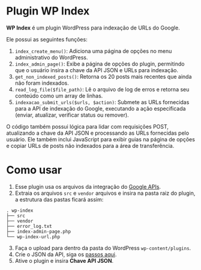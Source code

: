 # Plugin WP Index

**WP Index** é um plugin WordPress para indexação de URLs do Google. 

Ele possui as seguintes funções:

1. `index_create_menu()`: Adiciona uma página de opções no menu administrativo do WordPress.
2. `index_admin_page()`: Exibe a página de opções do plugin, permitindo que o usuário insira a chave da API JSON e URLs para indexação.
3. `get_non_indexed_posts()`: Retorna os 20 posts mais recentes que ainda não foram indexados.
4. `read_log_file($file_path)`: Lê o arquivo de log de erros e retorna seu conteúdo como um array de linhas.
5. `indexacao_submit_urls($urls, $action)`: Submete as URLs fornecidas para a API de indexação do Google, executando a ação especificada (enviar, atualizar, verificar status ou remover).

O código também possui lógica para lidar com requisições POST, atualizando a chave da API JSON e processando as URLs fornecidas pelo usuário. Ele também inclui JavaScript para exibir guias na página de opções e copiar URLs de posts não indexados para a área de transferência.

# Como usar
1. Esse plugin usa os arquivos da integração do [Google APIs](https://github.com/googleapis/google-api-php-client/releases).
2. Extraia os arquivos `src` e `vendor` arquivos e insira na pasta raiz do plugin, a estrutura das pastas ficará assim: 

```
. wp-index
├── src
├── vendor
├── error_log.txt
├── index-admin-page.php
└── wp-index-url.php
```
3. Faça o upload para dentro da pasta do WordPress `wp-content/plugins`.
4. Crie o JSON da API, siga os [passos aqui](https://developers.google.com/search/apis/indexing-api/v3/quickstart?hl=pt-br#get-started). 
5. Ative o plugin e insira **Chave API JSON**.
